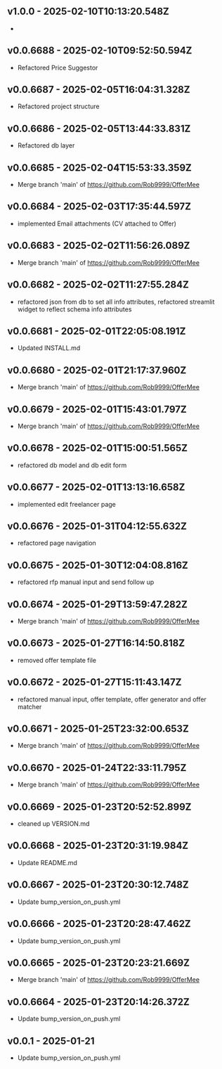 ## v1.0.0 - 2025-02-10T10:13:20.548Z

- 

## v0.0.6688 - 2025-02-10T09:52:50.594Z

- Refactored Price Suggestor

## v0.0.6687 - 2025-02-05T16:04:31.328Z

- Refactored project structure

## v0.0.6686 - 2025-02-05T13:44:33.831Z

- Refactored db layer

## v0.0.6685 - 2025-02-04T15:53:33.359Z

- Merge branch 'main' of https://github.com/Rob9999/OfferMee

## v0.0.6684 - 2025-02-03T17:35:44.597Z

- implemented Email attachments (CV attached to Offer)

## v0.0.6683 - 2025-02-02T11:56:26.089Z

- Merge branch 'main' of https://github.com/Rob9999/OfferMee

## v0.0.6682 - 2025-02-02T11:27:55.284Z

- refactored json from db to set all info attributes, refactored streamlit widget to reflect schema info attributes

## v0.0.6681 - 2025-02-01T22:05:08.191Z

- Updated INSTALL.md

## v0.0.6680 - 2025-02-01T21:17:37.960Z

- Merge branch 'main' of https://github.com/Rob9999/OfferMee

## v0.0.6679 - 2025-02-01T15:43:01.797Z

- Merge branch 'main' of https://github.com/Rob9999/OfferMee

## v0.0.6678 - 2025-02-01T15:00:51.565Z

- refactored db model and db edit form

## v0.0.6677 - 2025-02-01T13:13:16.658Z

- implemented edit freelancer page

## v0.0.6676 - 2025-01-31T04:12:55.632Z

- refactored page navigation

## v0.0.6675 - 2025-01-30T12:04:08.816Z

- refactored rfp manual input and send follow up

## v0.0.6674 - 2025-01-29T13:59:47.282Z

- Merge branch 'main' of https://github.com/Rob9999/OfferMee

## v0.0.6673 - 2025-01-27T16:14:50.818Z

- removed offer template file

## v0.0.6672 - 2025-01-27T15:11:43.147Z

- refactored manual input, offer template, offer generator and offer matcher

## v0.0.6671 - 2025-01-25T23:32:00.653Z

- Merge branch 'main' of https://github.com/Rob9999/OfferMee

## v0.0.6670 - 2025-01-24T22:33:11.795Z

- Merge branch 'main' of https://github.com/Rob9999/OfferMee

## v0.0.6669 - 2025-01-23T20:52:52.899Z

- cleaned up VERSION.md

## v0.0.6668 - 2025-01-23T20:31:19.984Z

- Update README.md

## v0.0.6667 - 2025-01-23T20:30:12.748Z

- Update bump_version_on_push.yml

## v0.0.6666 - 2025-01-23T20:28:47.462Z

- Update bump_version_on_push.yml

## v0.0.6665 - 2025-01-23T20:23:21.669Z

- Merge branch 'main' of https://github.com/Rob9999/OfferMee

## v0.0.6664 - 2025-01-23T20:14:26.372Z

- Update bump_version_on_push.yml


## v0.0.1 - 2025-01-21

- Update bump_version_on_push.yml


